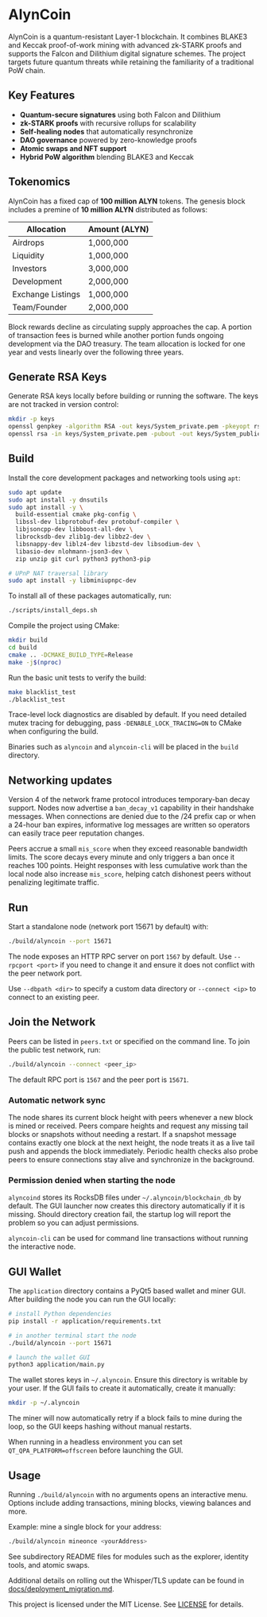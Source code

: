 # AlynCoin

AlynCoin is a quantum-resistant Layer-1 blockchain. It combines BLAKE3 and
Keccak proof-of-work mining with advanced zk-STARK proofs and supports the
Falcon and Dilithium digital signature schemes. The project targets future
quantum threats while retaining the familiarity of a traditional PoW chain.

## Key Features

* **Quantum-secure signatures** using both Falcon and Dilithium
* **zk-STARK proofs** with recursive rollups for scalability
* **Self-healing nodes** that automatically resynchronize
* **DAO governance** powered by zero-knowledge proofs
* **Atomic swaps and NFT support**
* **Hybrid PoW algorithm** blending BLAKE3 and Keccak

## Tokenomics

AlynCoin has a fixed cap of **100 million ALYN** tokens. The genesis block
includes a premine of **10 million ALYN** distributed as follows:

| Allocation           | Amount (ALYN) |
|----------------------|---------------|
| Airdrops             | 1,000,000     |
| Liquidity            | 1,000,000     |
| Investors            | 3,000,000     |
| Development          | 2,000,000     |
| Exchange Listings    | 1,000,000     |
| Team/Founder         | 2,000,000     |

Block rewards decline as circulating supply approaches the cap. A portion of
transaction fees is burned while another portion funds ongoing development via
the DAO treasury. The team allocation is locked for one year and vests
linearly over the following three years.

## Generate RSA Keys

Generate RSA keys locally before building or running the software. The keys are
not tracked in version control:

```bash
mkdir -p keys
openssl genpkey -algorithm RSA -out keys/System_private.pem -pkeyopt rsa_keygen_bits:2048
openssl rsa -in keys/System_private.pem -pubout -out keys/System_public.pem
```

## Build

Install the core development packages and networking tools using `apt`:

```bash
sudo apt update
sudo apt install -y dnsutils
sudo apt install -y \
  build-essential cmake pkg-config \
  libssl-dev libprotobuf-dev protobuf-compiler \
  libjsoncpp-dev libboost-all-dev \
  librocksdb-dev zlib1g-dev libbz2-dev \
  libsnappy-dev liblz4-dev libzstd-dev libsodium-dev \
  libasio-dev nlohmann-json3-dev \
  zip unzip git curl python3 python3-pip

# UPnP NAT traversal library
sudo apt install -y libminiupnpc-dev
```

To install all of these packages automatically, run:

```bash
./scripts/install_deps.sh
```

Compile the project using CMake:

```bash
mkdir build
cd build
cmake .. -DCMAKE_BUILD_TYPE=Release
make -j$(nproc)
```

Run the basic unit tests to verify the build:

```bash
make blacklist_test
./blacklist_test
```

Trace-level lock diagnostics are disabled by default. If you need detailed
mutex tracing for debugging, pass `-DENABLE_LOCK_TRACING=ON` to CMake when
configuring the build.

Binaries such as `alyncoin` and `alyncoin-cli` will be placed in the `build`
directory.

## Networking updates

Version 4 of the network frame protocol introduces temporary-ban decay
support. Nodes now advertise a `ban_decay_v1` capability in their handshake
messages. When connections are denied due to the /24 prefix cap or when a
24-hour ban expires, informative log messages are written so operators can
easily trace peer reputation changes.

Peers accrue a small `mis_score` when they exceed reasonable bandwidth
limits. The score decays every minute and only triggers a ban once it reaches
100 points. Height responses with less cumulative work than the local node
also increase `mis_score`, helping catch dishonest peers without penalizing
legitimate traffic.

## Run

Start a standalone node (network port 15671 by default) with:

```bash
./build/alyncoin --port 15671
```

The node exposes an HTTP RPC server on port `1567` by default. Use `--rpcport <port>`
if you need to change it and ensure it does not conflict with the peer network port.

Use `--dbpath <dir>` to specify a custom data directory or `--connect <ip>` to
connect to an existing peer.

## Join the Network

Peers can be listed in `peers.txt` or specified on the command line. To join the
public test network, run:

```bash
./build/alyncoin --connect <peer_ip>
```

The default RPC port is `1567` and the peer port is `15671`.

### Automatic network sync

The node shares its current block height with peers whenever a new block is
mined or received. Peers compare heights and request any missing tail blocks or
snapshots without needing a restart. If a snapshot message contains exactly one
block at the next height, the node treats it as a live tail push and appends the
block immediately. Periodic health checks also probe peers to ensure connections
stay alive and synchronize in the background.

### Permission denied when starting the node

`alyncoind` stores its RocksDB files under `~/.alyncoin/blockchain_db` by
default. The GUI launcher now creates this directory automatically if it is
missing.  Should directory creation fail, the startup log will report the
problem so you can adjust permissions.

`alyncoin-cli` can be used for command line transactions without running the
interactive node.

## GUI Wallet

The `application` directory contains a PyQt5 based wallet and miner GUI. After
building the node you can run the GUI locally:

```bash
# install Python dependencies
pip install -r application/requirements.txt

# in another terminal start the node
./build/alyncoin --port 15671

# launch the wallet GUI
python3 application/main.py
```

The wallet stores keys in `~/.alyncoin`. Ensure this directory is writable
by your user. If the GUI fails to create it automatically, create it manually:

```bash
mkdir -p ~/.alyncoin
```

The miner will now automatically retry if a block fails to mine during the loop,
so the GUI keeps hashing without manual restarts.

When running in a headless environment you can set `QT_QPA_PLATFORM=offscreen`
before launching the GUI.

## Usage

Running `./build/alyncoin` with no arguments opens an interactive menu. Options
include adding transactions, mining blocks, viewing balances and more.

Example: mine a single block for your address:

```bash
./build/alyncoin mineonce <yourAddress>
```

See subdirectory README files for modules such as the explorer, identity tools, and atomic swaps.

Additional details on rolling out the Whisper/TLS update can be found in
[docs/deployment_migration.md](docs/deployment_migration.md).

This project is licensed under the MIT License. See [LICENSE](LICENSE) for details.
